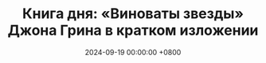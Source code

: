 ---
title: "Книга дня: «Виноваты звезды» Джона Грина в кратком изложении"
description: >-
  💫 «Виноваты звезды» — трогательная история о любви, жизни и борьбе с болезнью подростков, которая сочетает юмор, драму и глубокие чувства. Трогательная история любви и утраты в книге Джона Грина "Виноваты звезды". Для подростков и всех, кто ищет вдохновение и смысл жизни.
date: 2024-09-19 00:00:00 +0800
categories: [Мышление, Конспекты-книг]
tags:
  [
    виноваты-звезды,
    джон-грин,
    книга-для-подростков,
    любовь-и-утрата,
    онкология,
    подростковая-любовь,
    эмоциональная-история,
    книги-джона-грина,
    вдохновение,
    подростковая-литература,
    борьба-с-болезнью,
    книжные-обзоры,
    любовь-подростков
  ]
image: 
alt: Обложка книги Джона Грина Виноваты звезды
fallback:
  - 
  - 
---